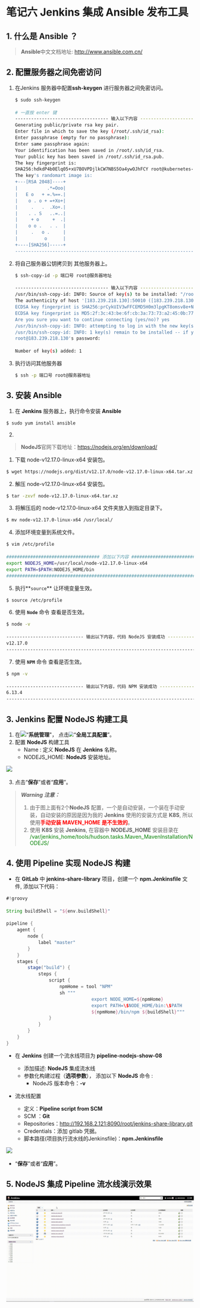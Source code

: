 # 笔记六 Jenkins 集成 Ansible 发布工具

## 1. 什么是 Ansible ？



> **Ansible**中文文档地址: http://www.ansible.com.cn/

## 2. 配置服务器之间免密访问

1. 在Jenkins 服务器中配置**ssh-keygen** 进行服务器之间免密访问。

   ```bash
   $ sudo ssh-keygen
   
   # 一直按 enter 键
   ----------------------------------- 输入以下内容 -------------------------------------------
   Generating public/private rsa key pair.
   Enter file in which to save the key (/root/.ssh/id_rsa):  
   Enter passphrase (empty for no passphrase): 
   Enter same passphrase again: 
   Your identification has been saved in /root/.ssh/id_rsa.
   Your public key has been saved in /root/.ssh/id_rsa.pub.
   The key fingerprint is:
   SHA256:hdkdP4b0Elq05+xU7BOVPDjlkCW7NBS5Oa4ywOJhFCY root@kubernetes-node-04
   The key's randomart image is:
   +---[RSA 2048]----+
   |           .*=Ooo|
   |   E o   + =.%==.|
   |    o . o + =+Xo+|
   |     .   .  .Xo+.|
   |    . . S   ..=..|
   |     + o     +  .|
   |    o o .   . .  |
   |     .   o .     |
   |          o      |
   +----[SHA256]-----+
   ------------------------------------------------------------------------------------------
   ```

2. 将自己服务器公钥拷贝到 其他服务器上。

   ```bash
   $ ssh-copy-id -p 端口号 root@服务器地址
   
   ----------------------------------- 输入以下内容 -------------------------------------------
   /usr/bin/ssh-copy-id: INFO: Source of key(s) to be installed: "/root/.ssh/id_rsa.pub"
   The authenticity of host '[183.239.218.130]:50010 ([183.239.218.130]:50010)' can't be established.
   ECDSA key fingerprint is SHA256:prCykUIV3wFFCEMD5H0m3lpgKT8omsv8e+NLVYxDGQU.
   ECDSA key fingerprint is MD5:2f:3c:43:be:6f:cb:3a:73:73:a2:45:0b:77:41:ee:58.
   Are you sure you want to continue connecting (yes/no)? yes
   /usr/bin/ssh-copy-id: INFO: attempting to log in with the new key(s), to filter out any that are already installed
   /usr/bin/ssh-copy-id: INFO: 1 key(s) remain to be installed -- if you are prompted now it is to install the new keys
   root@183.239.218.130's password: 
   
   Number of key(s) added: 1
   
   ```

3. 执行访问其他服务器

   ```bash
   $ ssh -p 端口号 root@服务器地址
   ```

## 3. 安装 Ansible

1. 在 **Jenkins** 服务器上，执行命令安装 **Ansible**

```bash
$ sudo yum install ansible
```

2. 









> **NodeJS**官网下载地址：https://nodejs.org/en/download/

1. 下载 node-v12.17.0-linux-x64 安装包。

```bash
$ wget https://nodejs.org/dist/v12.17.0/node-v12.17.0-linux-x64.tar.xz
```

2. 解压 node-v12.17.0-linux-x64 安装包。

```bash
$ tar -zxvf node-v12.17.0-linux-x64.tar.xz
```

3. 将解压后的 node-v12.17.0-linux-x64 文件夹放入到指定目录下。

```bash
$ mv node-v12.17.0-linux-x64 /usr/local/
```

4. 添加环境变量到系统文件。

```bash
$ vim /etc/profile

################################### 添加以下内容 ################################################
export NODEJS_HOME=/usr/local/node-v12.17.0-linux-x64
export PATH=$PATH:NODEJS_HOME/bin
###############################################################################################
```

5. 执行**`source`** 让环境变量生效。

```bash
$ source /etc/profile
```

6.  使用 **`Node`** 命令 查看是否生效。

```bash
$ node -v 

----------------------------- 输出以下内容，代码 NodeJS 安装成功 ----------------------------------
v12.17.0
-----------------------------------------------------------------------------------------------
```

7. 使用 **`NPM`** 命令 查看是否生效。

```bash
$ npm -v 

----------------------------- 输出以下内容，代码 NPM 安装成功 ----------------------------------
6.13.4
-----------------------------------------------------------------------------------------------
```

## 3. Jenkins 配置 NodeJS 构建工具

1. 在<img src="F:/localspace/calvin-oline-docs/statics/images/jenkins/integration/jenkins_system_button.png" style="zoom:100%;" />“**系统管理**"， 点击<img src="F:/localspace/calvin-oline-docs/statics/images/jenkins/integration/jenkins_system_global_config_button.png" style="zoom:80%;" />“**全局工具配置**”。
2. 配置 **NodeJS** 构建工具
   - Name : 定义 **NodeJS** 在 **Jenkins** 名称。
   - NODEJS_HOME: **NodeJS** 安装地址。

<img src="F:/localspace/calvin-oline-docs/statics/images/jenkins/integration/jenkins_global_nodejs_config.png" style="zoom:100%;" />



3. 点击“**保存**”或者“**应用**”。

>***Warning 注意：***
>
>1. 由于图上面有2个**NodeJS** 配置，一个是自动安装，一个装在手动安装，自动安装的原因是因为我的 **Jenkins** 使用的安装方式是 **K8S**, 所以使用<font color="red"><b>手动安装 MAVEN_HOME 是不生效的</b></font>。
>2. 使用 **K8S** 安装 **Jenkins**,  在容器中 **NODEJS_HOME** 安装目录在 <font color="green">/var/jenkins_home/tools/hudson.tasks.Maven_MavenInstallation/NODEJS/</font>



## 4. 使用 Pipeline 实现 NodeJS 构建 

- 在 **GitLab** 中 **jenkins-share-library** 项目，创建一个 **npm.Jenkinsfile** 文件, 添加以下代码：

```groovy
#!groovy

String buildShell = "${env.buildShell}"

pipeline {
    agent {
        node {
            label "master"
        }
    }
    stages {
        stage("build") {
            steps {
                script {
                    npmHome = tool "NPM"
                    sh """
                                export NODE_HOME=${npmHome}
                                export PATH=\$NODE_HOME/bin:\$PATH
                                ${npmHome}/bin/npm ${buildShell}"""
                }
            }
        }
    }
}
```



- 在 **Jenkins** 创建一个流水线项目为 **pipeline-nodejs-show-08**
  - 添加描述:  **NodeJS** 集成流水线
  - 参数化构建过程（**选项参数**）， 添加以下 **NodeJS** 命令 :
    - NodeJS 版本命令：**-v**

- 流水线配置
  - 定义：**Pipeline script from SCM**
  - SCM ：**Git**
  - Repositories：http://192.168.2.121:8090/root/jenkins-share-library.git
  - Credentials：添加 gitlab 凭据。
  - 脚本路径(项目执行流水线的Jenkinsfile)：**npm.Jenkinsfile**

<img src="F:/localspace/calvin-oline-docs/statics/images/jenkins/integration/jenkins_pipeline_project_config_01.png" style="zoom:100%;" />



- “**保存**”或者“**应用**”。



## 5. NodeJS 集成 Pipeline 流水线演示效果

<img src="../../../../statics/images/jenkins/integration/jenkins_integration_nodejs_show.gif" style="zoom:100%;" />